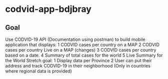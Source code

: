 # codvid-app-bdjbray


## Goal
Use CODVID-19 API (Documentation using postman) to build mobile application that displays:
   1 CODVID cases per country on a MAP
   2 CODVID cases per country Live on a MAP (changes)
   3 CODVID cases per country based on a date.
   4 Summary of total cases for the world
   5 Live Summary for the World
Stretch goal:
   1 Display data per Province
   2 User can put their address and track CODVID-19 in their neighborhood (Only in countries where regional data is provided)


